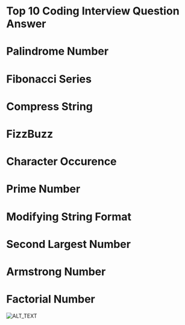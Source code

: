 # Top 10 Coding Interview Question Answer 

# Palindrome Number 
# Fibonacci Series
# Compress String
# FizzBuzz
# Character Occurence
# Prime Number
# Modifying String Format
# Second Largest Number
# Armstrong Number
# Factorial Number

![ALT_TEXT](https://www.freecodecamp.org/news/content/images/2022/01/codinginterview.png)
